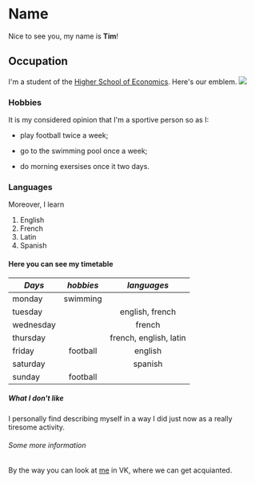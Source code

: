 # Name
Nice to see you, my name is **Tim**!
## Occupation 
I'm a student of the [Higher School of Economics](https://www.hse.ru/en/). Here's our emblem. 
![](http://sch554uz.mskobr.ru/images/%286%29.png)
### Hobbies
It is my considered opinion that I'm a sportive person so as I:
   - play football twice a week;
   + go to the swimming pool once a week;
   - do morning exersises once it two days.
### Languages   
Moreover, I learn
   1. English
   2. French
   3. Latin
   4. Spanish
#### Here you can see my timetable
*Days*|*hobbies*|*languages*
---|:---:|:---:
monday|swimming|
tuesday||english, french
wednesday||french|
thursday||french, english, latin
friday|football|english
saturday||spanish|
sunday|football|
##### What I don't like 
I personally find describing myself in a way I did just now as a really tiresome activity.
###### Some more information 
By the way you can look at [me](https://vk.com/timonleonov) in VK, where we can get acquianted. 
